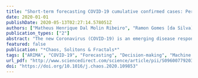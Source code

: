 ```yaml
---
title: "Short-term forecasting COVID-19 cumulative confirmed cases: Perspectives for Brazil"
date: 2020-01-01
publishDate: 2020-05-13T02:27:14.578051Z
authors: ["Matheus Henrique Dal Molin Ribeiro", "Ramon Gomes [da Silva]", "Viviana Cocco Mariani", "Leandro dos Santos Coelho"]
publication_types: ["2"]
abstract: "The new Coronavirus (COVID-19) is an emerging disease responsible for infecting millions of people since the first notification until nowadays. Developing efficient short-term forecasting models allow forecasting the number of future cases. In this context, it is possible to develop strategic planning in the public health system to avoid deaths. In this paper, autoregressive integrated moving average (ARIMA), cubist regression (CUBIST), random forest (RF), ridge regression (RIDGE), support vector regression (SVR), and stacking-ensemble learning are evaluated in the task of time series forecasting with one, three, and six-days ahead the COVID-19 cumulative confirmed cases in ten Brazilian states with a high daily incidence. In the stacking-ensemble learning approach, the CUBIST regression, RF, RIDGE, and SVR models are adopted as base-learners and Gaussian process (GP) as meta-learner. The models’ effectiveness is evaluated based on the improvement index, mean absolute error, and symmetric mean absolute percentage error criteria. In most of the cases, the SVR and stacking-ensemble learning reach a better performance regarding adopted criteria than compared models. In general, the developed models can generate accurate forecasting, achieving errors in a range of 0.87%–3.51%, 1.02%–5.63%, and 0.95%–6.90% in one, three, and six-days-ahead, respectively. The ranking of models, from the best to the worst regarding accuracy, in all scenarios is SVR, stacking-ensemble learning, ARIMA, CUBIST, RIDGE, and RF models. The use of evaluated models is recommended to forecasting and monitor the ongoing growth of COVID-19 cases, once these models can assist the managers in the decision-making support systems."
featured: false
publication: "*Chaos, Solitons & Fractals*"
tags: ["ARIMA", "COVID-19", "Forecasting", "Decision-making", "Machine learning", "Time-series"]
url_pdf: "http://www.sciencedirect.com/science/article/pii/S0960077920302538"
doi: "https://doi.org/10.1016/j.chaos.2020.109853"
---
```


